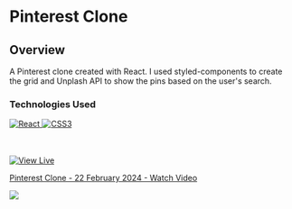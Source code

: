 # Pinterest Clone

## Overview

A Pinterest clone created with React. I used styled-components to create the grid and Unplash API to show the pins based on the user's search.

### Technologies Used
<a href="#">
  <img src="https://img.shields.io/badge/-React-20232A.svg?style=for-the-badge&logo=react&logoColor=61DAFB" alt="React" />
</a>
<a href="#">
  <img src="https://img.shields.io/badge/css3-%231572B6.svg?style=for-the-badge&logo=css3&logoColor=white" alt="CSS3" />
</a>

<br/><br/>
<a href="https://pedrolorandi.github.io/pinterest-clone/" target="_blank">
  <img src="https://img.shields.io/badge/view_live-white.svg?style=for-the-badge&logo=airplay-video&logoColor=black" alt="View Live" />
</a>

<div>
    <a href="https://www.loom.com/share/cb337b52333f4a7399a72301ee407988">
      <p>Pinterest Clone - 22 February 2024 - Watch Video</p>
    </a>
    <a href="/pinterest_video.mp4">
      <img style="max-width:300px;" src="https://cdn.loom.com/sessions/thumbnails/cb337b52333f4a7399a72301ee407988-with-play.gif">
    </a>
  </div>


